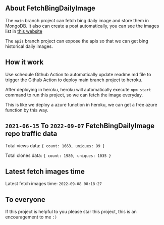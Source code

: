 ## About FetchBingDailyImage

The `main` branch project can fetch bing daily image and store them in MongoDB.
It also can create a post automatically, you can see the images list in [this website](https://oursalbum.netlify.app)

The `apis` branch project can expose the apis so that we can get bing historical daily images.

## How it work

Use schedule Github Action to automatically update readme.md file to trigger the Github Action to deploy main branch project to heroku.

After deploying in heroku, heroku will automatically execute `npm start` command to run this project, so we can fetch the image everyday.

This is like we deploy a azure function in heroku, we can get a free azure function by this way.

## `2021-06-15` To `2022-09-07` FetchBingDailyImage repo traffic data

Total views data: `{ count: 1663, uniques: 99 }`

Total clones data: `{ count: 1980, uniques: 1035 }`

## Latest fetch images time

Latest fetch images time: `2022-09-08 08:18:27`

## To everyone

If this project is helpful to you please star this project, this is an encouragement to me `:)`



